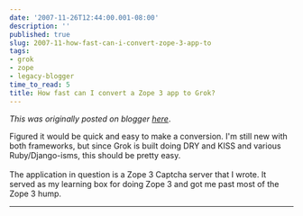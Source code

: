 ```yaml
---
date: '2007-11-26T12:44:00.001-08:00'
description: ''
published: true
slug: 2007-11-how-fast-can-i-convert-zope-3-app-to
tags:
- grok
- zope
- legacy-blogger
time_to_read: 5
title: How fast can I convert a Zope 3 app to Grok?
---
```


*This was originally posted on blogger [here](https://pydanny.blogspot.com/2007/11/how-fast-can-i-convert-zope-3-app-to.html)*.

Figured it would be quick and easy to make a conversion.  I'm still new with both frameworks, but since Grok is built doing DRY and KISS and various Ruby/Django-isms, this should be pretty easy.<br /><br />The application in question is a Zope 3 Captcha server that I wrote.  It served as my learning box for doing Zope 3 and got me past most of the Zope 3 hump.

---

